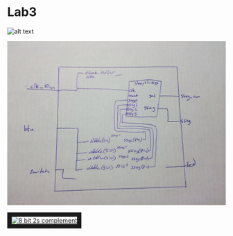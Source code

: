 Lab3
====
![alt text][logo1]

[logo1]: /kmaps.JPG

![alt text][logo]

[logo]: /schematic.JPG



<a href="https://www.youtube.com/watch?v=DMD15DSQARE" target="_blank"><img src="http://img.youtube.com/vi/MZO9sBdiirI/0.jpg" 
alt="8 bit 2s complement" width="240" height="180" border="10" /></a>
